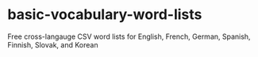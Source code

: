 # basic-vocabulary-word-lists
Free cross-langauge CSV word lists for English, French, German, Spanish, Finnish, Slovak, and Korean
